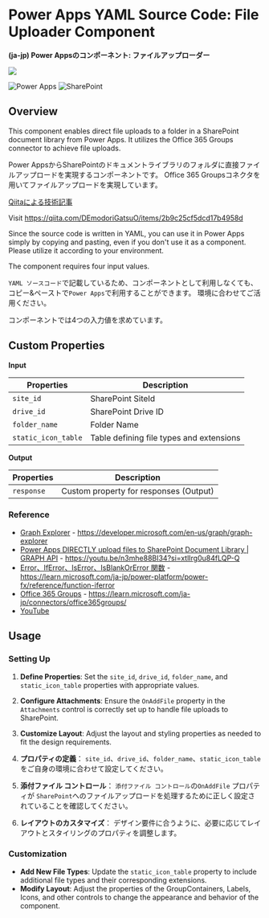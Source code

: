# Power Apps YAML Source Code: File Uploader Component
**(ja-jp) Power Appsのコンポーネント: ファイルアップローダー**

<a href="https://x.com/DemodoriGatsuo"><img src="https://img.shields.io/twitter/follow/DemodoriGatsuo"/></a>

![Power Apps](https://img.shields.io/badge/-Power%20Apps-742774?style=flat-square&logo=powerapps&logoColor=white)
![SharePoint](https://img.shields.io/badge/-SharePoint-038387?style=flat-square&logo=microsoft-sharepoint&logoColor=white)

## Overview

This component enables direct file uploads to a folder in a SharePoint document library from Power Apps. It utilizes the Office 365 Groups connector to achieve file uploads.

Power AppsからSharePointのドキュメントライブラリのフォルダに直接ファイルアップロードを実現するコンポーネントです。
Office 365 Groupsコネクタを用いてファイルアップロードを実現しています。

[Qiitaによる技術記事](https://qiita.com/DEmodoriGatsuO/items/2b9c25cf5dcd17b4958d)

Visit https://qiita.com/DEmodoriGatsuO/items/2b9c25cf5dcd17b4958d

Since the source code is written in YAML, you can use it in Power Apps simply by copying and pasting, even if you don't use it as a component. Please utilize it according to your environment.

The component requires four input values.

`YAML ソースコード`で記載しているため、コンポーネントとして利用しなくても、コピー&ペーストで`Power Apps`で利用することができます。
環境に合わせてご活用ください。

コンポーネントでは4つの入力値を求めています。

## Custom Properties
**Input**

|Properties|Description|
|---|---|
|`site_id`|SharePoint SiteId|
|`drive_id`|SharePoint Drive ID|
|`folder_name`|Folder Name|
|`static_icon_table`|Table defining file types and extensions|

**Output**

|Properties|Description|
|---|---|
|`response`|Custom property for responses (Output)


### Reference
- [Graph Explorer](https://developer.microsoft.com/en-us/graph/graph-explorer) - https://developer.microsoft.com/en-us/graph/graph-explorer
- [Power Apps DIRECTLY upload files to SharePoint Document Library | GRAPH API](https://youtu.be/n3mhe88BI34?si=xtlIrg0u84fLQP-Q) - https://youtu.be/n3mhe88BI34?si=xtlIrg0u84fLQP-Q
- [Error、IfError、IsError、IsBlankOrError 関数](https://learn.microsoft.com/ja-jp/power-platform/power-fx/reference/function-iferror) - https://learn.microsoft.com/ja-jp/power-platform/power-fx/reference/function-iferror
- [Office 365 Groups](https://learn.microsoft.com/ja-jp/connectors/office365groups/) - https://learn.microsoft.com/ja-jp/connectors/office365groups/
- [YouTube](https://www.youtube.com/embed/n3mhe88BI34?si=xtlIrg0u84fLQP-Q)

## Usage

### Setting Up

1. **Define Properties**: Set the `site_id`, `drive_id`, `folder_name`, and `static_icon_table` properties with appropriate values.
2. **Configure Attachments**: Ensure the `OnAddFile` property in the `Attachments` control is correctly set up to handle file uploads to SharePoint.
3. **Customize Layout**: Adjust the layout and styling properties as needed to fit the design requirements.

1. **プロパティの定義**： `site_id`、`drive_id`、`folder_name`、`static_icon_table`をご自身の環境に合わせて設定してください。
2. **添付ファイル コントロール**： `添付ファイル コントロール`の`OnAddFile` プロパティが `SharePoint`へのファイルアップロードを処理するために正しく設定されていることを確認してください。
3. **レイアウトのカスタマイズ**： デザイン要件に合うように、必要に応じてレイアウトとスタイリングのプロパティを調整します。

### Customization

- **Add New File Types**: Update the `static_icon_table` property to include additional file types and their corresponding extensions.
- **Modify Layout**: Adjust the properties of the GroupContainers, Labels, Icons, and other controls to change the appearance and behavior of the component.
